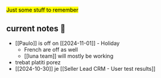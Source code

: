 <mark class='underline'>Just some stuff to remember</mark>

## current notes 📓
- [[Paulo]] is off on [[2024-11-01]] - Holiday
	- French are off as well
	- [[luna team]] will mostly be working
- trebat platiti porez
- [[2024-10-30]] je [[Seller Lead CRM - User test results]]
